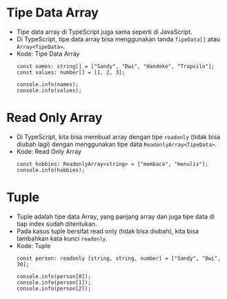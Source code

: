 # Tipe Data Array
* Tipe data array di TypeScript juga sama seperti di JavaScript.
* Di TypeScript, tipe data array bisa menggunakan tanda ``` TipeData[] ``` atau ``` Array<TipeData> ```.
* Kode: Tipe Data Array
  ```TSX
  const names: string[] = ["Sandy", "Dwi", "Handoko", "Trapsilo"];
  const values: number[] = [1, 2, 3];

  console.info(names);
  console.info(values);
  ```

# Read Only Array
* Di TypeScript, kita bisa membuat array dengan tipe ``` readonly ``` (tidak bisa diubah lagi) dengan menggunakan tipe data ``` ReadonlyArray<TipeData> ```.
* Kode: Read Only Array
  ```TSX
  const hobbies: ReadonlyArray<string> = ["membaca", "menulis"];
  console.info(hobbies);
  ```

# Tuple
* Tuple adalah tipe data Array, yang panjang array dan juga tipe data di tiap index sudah ditentukan.
* Pada kasus tuple bersifat read only (tidak bisa diubah), kita bisa tambahkan kata kunci ``` readonly ```.
* Kode: Tuple
  ```TSX
  const person: readonly [string, string, number] = ["Sandy", "Dwi", 30];

  console.info(person[0]);
  console.info(person[1]);
  console.info(person[2]);
  ```